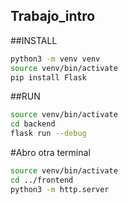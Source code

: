 ## Trabajo_intro

##INSTALL
```bash
python3 -m venv venv
source venv/bin/activate
pip install Flask
```
##RUN
```bash
source venv/bin/activate
cd backend
flask run --debug
```
#Abro otra terminal
```bash
source venv/bin/activate
cd ../frontend
python3 -m http.server
```
